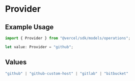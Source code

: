 # Provider

## Example Usage

```typescript
import { Provider } from "@vercel/sdk/models/operations";

let value: Provider = "github";
```

## Values

```typescript
"github" | "github-custom-host" | "gitlab" | "bitbucket"
```